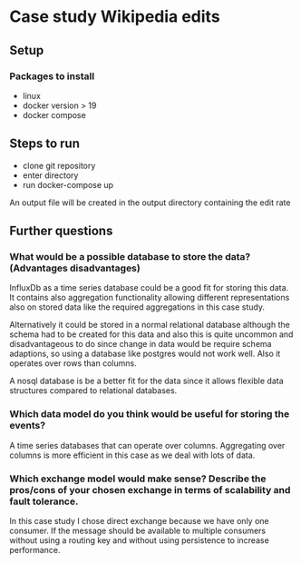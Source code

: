 # Case study Wikipedia edits

## Setup

### Packages to install

- linux
- docker version > 19
- docker compose

## Steps to run

- clone git repository
- enter directory
- run docker-compose up

An output file will be created in the output directory containing the edit rate

## Further questions

### What would be a possible database to store the data? (Advantages disadvantages)
InfluxDb as a time series database could be a good fit for storing this data. It contains also aggregation functionality allowing different representations also on stored data like the required aggregations in this case study. 

Alternatively it could be stored in a normal relational database although the schema had to be created for this data and also this is quite uncommon and disadvantageous to do since change in data would be require schema adaptions, so using a database like postgres would not work well. Also it operates over rows than columns.

A nosql database is be a better fit for the data since it allows flexible data structures compared to relational databases.

### Which data model do you think would be useful for storing the events?
A time series databases that can operate over columns. Aggregating over columns is more efficient in this case as we deal with lots of data.

### Which exchange model would make sense? Describe the pros/cons of your chosen exchange in terms of scalability and fault tolerance.
In this case study I chose direct exchange because we have only one consumer.
If the message should be available to multiple consumers without using a routing key and without using persistence to increase performance.
